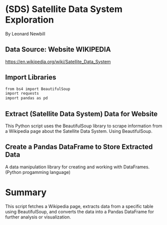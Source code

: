 # (SDS) Satellite Data System Exploration 
By Leonard Newbill

## Data Source: Website WIKIPEDIA
https://en.wikipedia.org/wiki/Satellite_Data_System

## Import Libraries

```bash
from bs4 import BeautifulSoup
import requests
import pandas as pd
```

## Extract (Satellite Data System) Data for Website
This Python script uses the BeautifulSoup library to scrape information from a Wikipedia page about the Satellite Data System.
Using BeautifulSoup.

## Create a Pandas DataFrame to Store Extracted Data
A data manipulation library for creating and working with DataFrames. (Python progamming language)

# Summary
This script fetches a Wikipedia page, extracts data from a specific table using BeautifulSoup, and converts the data into a Pandas DataFrame for further analysis or visualization.

